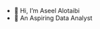 - 👋 Hi, I’m Aseel Alotaibi
- 👀 An Aspiring Data Analyst





<!---
aseelalio/aseelalio is a ✨ special ✨ repository because its `README.md` (this file) appears on your GitHub profile.
You can click the Preview link to take a look at your changes.
--->
